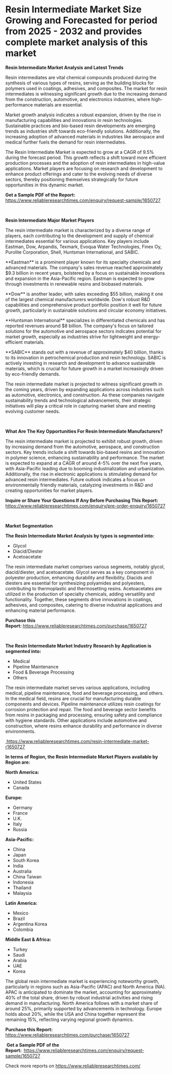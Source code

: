 <p><h1>Resin Intermediate Market Size Growing and Forecasted for period from 2025 - 2032 and provides complete market analysis of this market</h1></p><p><strong>Resin Intermediate Market Analysis and Latest Trends</strong></p>
<p><p>Resin intermediates are vital chemical compounds produced during the synthesis of various types of resins, serving as the building blocks for polymers used in coatings, adhesives, and composites. The market for resin intermediates is witnessing significant growth due to the increasing demand from the construction, automotive, and electronics industries, where high-performance materials are essential.</p><p>Market growth analysis indicates a robust expansion, driven by the rise in manufacturing capabilities and innovations in resin technologies. Sustainable practices and bio-based resin developments are emerging trends as industries shift towards eco-friendly solutions. Additionally, the increasing adoption of advanced materials in industries like aerospace and medical further fuels the demand for resin intermediates.</p><p>The Resin Intermediate Market is expected to grow at a CAGR of 9.5% during the forecast period. This growth reflects a shift toward more efficient production processes and the adoption of resin intermediates in high-value applications. Market players are focusing on research and development to enhance product offerings and cater to the evolving needs of diverse sectors, thereby positioning themselves strategically for future opportunities in this dynamic market.</p></p>
<p><strong>Get a Sample PDF of the Report:&nbsp;</strong> <a href="https://www.reliableresearchtimes.com/enquiry/request-sample/1650727?utm_campaign=3576&utm_medium=2&utm_source=Github&utm_content=ia&utm_term=31032025&utm_id=resin-intermediate">https://www.reliableresearchtimes.com/enquiry/request-sample/1650727</a></p>
<p>&nbsp;</p>
<p><strong>Resin Intermediate Major Market Players</strong></p>
<p><p>The resin intermediate market is characterized by a diverse range of players, each contributing to the development and supply of chemical intermediates essential for various applications. Key players include Eastman, Dow, Arpandis, Texmark, Evoqua Water Technologies, Finex Oy, Purolite Corporation, Shell, Huntsman International, and SABIC.</p><p>**Eastman** is a prominent player known for its specialty chemicals and advanced materials. The company's sales revenue reached approximately $9.3 billion in recent years, bolstered by a focus on sustainable innovations and expansion in the Asia-Pacific region. Eastman is expected to grow through investments in renewable resins and biobased materials.</p><p>**Dow** is another leader, with sales exceeding $55 billion, making it one of the largest chemical manufacturers worldwide. Dow's robust R&D capabilities and comprehensive product portfolio position it well for future growth, particularly in sustainable solutions and circular economy initiatives.</p><p>**Huntsman International** specializes in differentiated chemicals and has reported revenues around $8 billion. The company's focus on tailored solutions for the automotive and aerospace sectors indicates potential for market growth, especially as industries strive for lightweight and energy-efficient materials.</p><p>**SABIC** stands out with a revenue of approximately $40 billion, thanks to its innovation in petrochemical production and resin technology. SABIC is actively investing in research and development to advance sustainable materials, which is crucial for future growth in a market increasingly driven by eco-friendly demands.</p><p>The resin intermediate market is projected to witness significant growth in the coming years, driven by expanding applications across industries such as automotive, electronics, and construction. As these companies navigate sustainability trends and technological advancements, their strategic initiatives will play a critical role in capturing market share and meeting evolving customer needs.</p></p>
<p>&nbsp;</p>
<p><strong>What Are The Key Opportunities For Resin Intermediate Manufacturers?</strong></p>
<p><p>The resin intermediate market is projected to exhibit robust growth, driven by increasing demand from the automotive, aerospace, and construction sectors. Key trends include a shift towards bio-based resins and innovation in polymer science, enhancing sustainability and performance. The market is expected to expand at a CAGR of around 4-5% over the next five years, with Asia-Pacific leading due to booming industrialization and urbanization. Additionally, the rise in electronic applications is stimulating demand for advanced resin intermediates. Future outlook indicates a focus on environmentally friendly materials, catalyzing investments in R&D and creating opportunities for market players.</p></p>
<p><strong>Inquire or Share Your Questions If Any Before Purchasing This Report:</strong> <a href="https://www.reliableresearchtimes.com/enquiry/pre-order-enquiry/1650727?utm_campaign=3576&utm_medium=2&utm_source=Github&utm_content=ia&utm_term=31032025&utm_id=resin-intermediate">https://www.reliableresearchtimes.com/enquiry/pre-order-enquiry/1650727</a></p>
<p>&nbsp;</p>
<p><strong>Market Segmentation</strong></p>
<p><strong>The Resin Intermediate Market Analysis by types is segmented into:</strong></p>
<p><ul><li>Glycol</li><li>Diacid/Diester</li><li>Acetoacetate</li></ul></p>
<p><p>The resin intermediate market comprises various segments, notably glycol, diacid/diester, and acetoacetate. Glycol serves as a key component in polyester production, enhancing durability and flexibility. Diacids and diesters are essential for synthesizing polyamides and polyesters, contributing to thermoplastic and thermosetting resins. Acetoacetates are utilized in the production of specialty chemicals, adding versatility and functionality. Together, these segments drive innovations in coatings, adhesives, and composites, catering to diverse industrial applications and enhancing material performance.</p></p>
<p><strong>Purchase this Report:&nbsp;</strong><a href="https://www.reliableresearchtimes.com/purchase/1650727?utm_campaign=3576&utm_medium=2&utm_source=Github&utm_content=ia&utm_term=31032025&utm_id=resin-intermediate">https://www.reliableresearchtimes.com/purchase/1650727</a></p>
<p>&nbsp;</p>
<p><strong>The Resin Intermediate Market Industry Research by Application is segmented into:</strong></p>
<p><ul><li>Medical</li><li>Pipeline Maintenance</li><li>Food & Beverage Processing</li><li>Others</li></ul></p>
<p><p>The resin intermediate market serves various applications, including medical, pipeline maintenance, food and beverage processing, and others. In the medical field, resins are crucial for manufacturing durable components and devices. Pipeline maintenance utilizes resin coatings for corrosion protection and repair. The food and beverage sector benefits from resins in packaging and processing, ensuring safety and compliance with hygiene standards. Other applications include automotive and construction, where resins enhance durability and performance in diverse environments.</p></p>
<p><a href="https://www.reliableresearchtimes.com/resin-intermediate-market-r1650727?utm_campaign=3576&utm_medium=2&utm_source=Github&utm_content=ia&utm_term=31032025&utm_id=resin-intermediate">&nbsp;https://www.reliableresearchtimes.com/resin-intermediate-market-r1650727</a></p>
<p><strong>In terms of Region, the Resin Intermediate Market Players available by Region are:</strong></p>
<p>
    <p> <strong> North America: </strong>
        <ul>
            <li>United States</li>
            <li>Canada</li>
        </ul>
        </p> 
    <p> <strong> Europe: </strong>
        <ul>
            <li>Germany</li>
            <li>France</li>
            <li>U.K.</li>
            <li>Italy</li>
            <li>Russia</li>
        </ul>
        </p> 
    <p> <strong> Asia-Pacific: </strong>
        <ul>
            <li>China</li>
            <li>Japan</li>
            <li>South Korea</li>
            <li>India</li>
            <li>Australia</li>
            <li>China Taiwan</li>
            <li>Indonesia</li>
            <li>Thailand</li>
            <li>Malaysia</li>
        </ul>
        </p> 
    <p> <strong> Latin America: </strong>
        <ul>
            <li>Mexico</li>
            <li>Brazil</li>
            <li>Argentina Korea</li>
            <li>Colombia</li>
        </ul>
        </p> 
    <p> <strong> Middle East & Africa: </strong>
        <ul>
            <li>Turkey</li>
            <li>Saudi</li>
            <li>Arabia</li>
            <li>UAE</li>
            <li>Korea</li>
        </ul>
    </p>
    </p>
<p><p>The global resin intermediate market is experiencing noteworthy growth, particularly in regions such as Asia-Pacific (APAC) and North America (NA). APAC is anticipated to dominate the market, accounting for approximately 40% of the total share, driven by robust industrial activities and rising demand in manufacturing. North America follows with a market share of around 25%, primarily supported by advancements in technology. Europe holds about 20%, while the USA and China together represent the remaining 15%, reflecting varying regional growth dynamics.</p></p>
<p><strong>Purchase this Report: </strong><a href="https://www.reliableresearchtimes.com/purchase/1650727?utm_campaign=3576&utm_medium=2&utm_source=Github&utm_content=ia&utm_term=31032025&utm_id=resin-intermediate">https://www.reliableresearchtimes.com/purchase/1650727</a></p>
<p>&nbsp;<strong>Get a Sample PDF of the Report:&nbsp;&nbsp;</strong><a href="https://www.reliableresearchtimes.com/enquiry/request-sample/1650727?utm_campaign=3576&utm_medium=2&utm_source=Github&utm_content=ia&utm_term=31032025&utm_id=resin-intermediate">https://www.reliableresearchtimes.com/enquiry/request-sample/1650727</a></p>
<p><strong></strong></p>
<p>Check more reports on <a href="https://www.reliableresearchtimes.com/?utm_campaign=3576&utm_medium=2&utm_source=Github&utm_content=ia&utm_term=31032025&utm_id=resin-intermediate">https://www.reliableresearchtimes.com/</a></p>